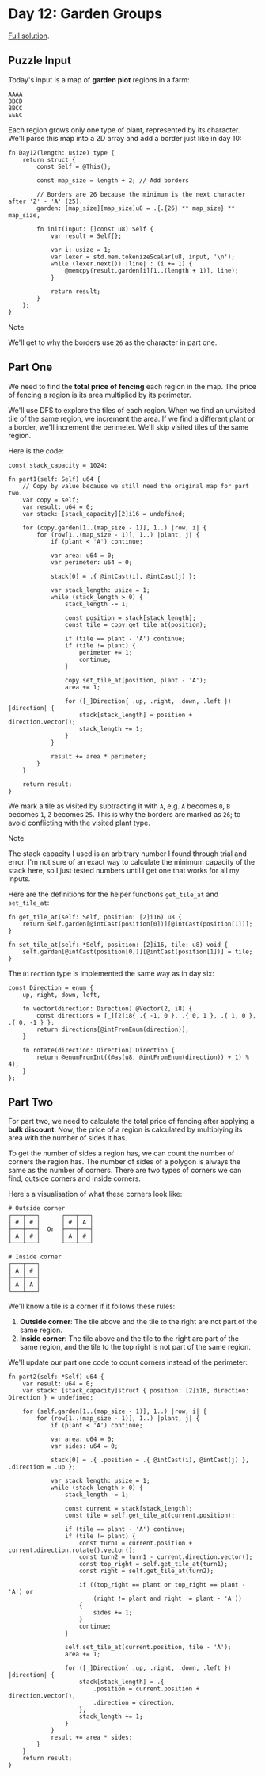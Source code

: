 # Day 12: Garden Groups

[Full solution](../src/days/day12.zig).

## Puzzle Input

Today's input is a map of **garden plot** regions in a farm:

```plaintext
AAAA
BBCD
BBCC
EEEC
```

Each region grows only one type of plant, represented by its character. We'll parse this map into a 2D array and add a border just like in day 10:

```zig
fn Day12(length: usize) type {
    return struct {
        const Self = @This();

        const map_size = length + 2; // Add borders

        // Borders are 26 because the minimum is the next character after 'Z' - 'A' (25).
        garden: [map_size][map_size]u8 = .{.{26} ** map_size} ** map_size,

        fn init(input: []const u8) Self {
            var result = Self{};

            var i: usize = 1;
            var lexer = std.mem.tokenizeScalar(u8, input, '\n');
            while (lexer.next()) |line| : (i += 1) {
                @memcpy(result.garden[i][1..(length + 1)], line);
            }

            return result;
        }
    };
}
```

> [!NOTE]
> We'll get to why the borders use `26` as the character in part one.

## Part One

We need to find the **total price of fencing** each region in the map. The price of fencing a region is its area multiplied by its perimeter.

We'll use DFS to explore the tiles of each region. When we find an unvisited tile of the same region, we increment the area. If we find a different plant or a border, we'll increment the perimeter. We'll skip visited tiles of the same region.

Here is the code:

```zig
const stack_capacity = 1024;

fn part1(self: Self) u64 {
    // Copy by value because we still need the original map for part two.
    var copy = self;
    var result: u64 = 0;
    var stack: [stack_capacity][2]i16 = undefined;

    for (copy.garden[1..(map_size - 1)], 1..) |row, i| {
        for (row[1..(map_size - 1)], 1..) |plant, j| {
            if (plant < 'A') continue;

            var area: u64 = 0;
            var perimeter: u64 = 0;

            stack[0] = .{ @intCast(i), @intCast(j) };

            var stack_length: usize = 1;
            while (stack_length > 0) {
                stack_length -= 1;

                const position = stack[stack_length];
                const tile = copy.get_tile_at(position);

                if (tile == plant - 'A') continue;
                if (tile != plant) {
                    perimeter += 1;
                    continue;
                }

                copy.set_tile_at(position, plant - 'A');
                area += 1;

                for ([_]Direction{ .up, .right, .down, .left }) |direction| {
                    stack[stack_length] = position + direction.vector();
                    stack_length += 1;
                }
            }

            result += area * perimeter;
        }
    }

    return result;
}
```

We mark a tile as visited by subtracting it with `A`, e.g. `A` becomes `0`, `B` becomes `1`, `Z` becomes `25`. This is why the borders are marked as `26`; to avoid conflicting with the visited plant type.

> [!NOTE]
> The stack capacity I used is an arbitrary number I found through trial and error. I'm not sure of an exact way to calculate the minimum capacity of the stack here, so I just tested numbers until I get one that works for all my inputs.

Here are the definitions for the helper functions `get_tile_at` and `set_tile_at`:

```zig
fn get_tile_at(self: Self, position: [2]i16) u8 {
    return self.garden[@intCast(position[0])][@intCast(position[1])];
}

fn set_tile_at(self: *Self, position: [2]i16, tile: u8) void {
    self.garden[@intCast(position[0])][@intCast(position[1])] = tile;
}
```

The `Direction` type is implemented the same way as in day six:

```zig
const Direction = enum {
    up, right, down, left,

    fn vector(direction: Direction) @Vector(2, i8) {
        const directions = [_][2]i8{ .{ -1, 0 }, .{ 0, 1 }, .{ 1, 0 }, .{ 0, -1 } };
        return directions[@intFromEnum(direction)];
    }

    fn rotate(direction: Direction) Direction {
        return @enumFromInt((@as(u8, @intFromEnum(direction)) + 1) % 4);
    }
};
```

## Part Two

For part two, we need to calculate the total price of fencing after applying a **bulk discount**. Now, the price of a region is calculated by multiplying its area with the number of sides it has.

To get the number of sides a region has, we can count the number of corners the region has. The number of sides of a polygon is always the same as the number of corners. There are two types of corners we can find, outside corners and inside corners.

Here's a visualisation of what these corners look like:

```plaintext
# Outside corner
┌───┬───┐      ┌───┬───┐
│ # │ # │      │ # │ A │
├───┼───┤  Or  ├───┼───┤
│ A │ # │      │ A │ # │
└───┴───┘      └───┴───┘

# Inside corner
┌───┬───┐
│ A │ # │
├───┼───┤
│ A │ A │
└───┴───┘
```

We'll know a tile is a corner if it follows these rules:

1. **Outside corner**: The tile above and the tile to the right are not part of the same region.
2. **Inside corner**: The tile above and the tile to the right are part of the same region, and the tile to the top right is not part of the same region.

We'll update our part one code to count corners instead of the perimeter:

```zig
fn part2(self: *Self) u64 {
    var result: u64 = 0;
    var stack: [stack_capacity]struct { position: [2]i16, direction: Direction } = undefined;

    for (self.garden[1..(map_size - 1)], 1..) |row, i| {
        for (row[1..(map_size - 1)], 1..) |plant, j| {
            if (plant < 'A') continue;

            var area: u64 = 0;
            var sides: u64 = 0;

            stack[0] = .{ .position = .{ @intCast(i), @intCast(j) }, .direction = .up };

            var stack_length: usize = 1;
            while (stack_length > 0) {
                stack_length -= 1;

                const current = stack[stack_length];
                const tile = self.get_tile_at(current.position);

                if (tile == plant - 'A') continue;
                if (tile != plant) {
                    const turn1 = current.position + current.direction.rotate().vector();
                    const turn2 = turn1 - current.direction.vector();
                    const top_right = self.get_tile_at(turn1);
                    const right = self.get_tile_at(turn2);

                    if ((top_right == plant or top_right == plant - 'A') or
                        (right != plant and right != plant - 'A'))
                    {
                        sides += 1;
                    }
                    continue;
                }

                self.set_tile_at(current.position, tile - 'A');
                area += 1;

                for ([_]Direction{ .up, .right, .down, .left }) |direction| {
                    stack[stack_length] = .{
                        .position = current.position + direction.vector(),
                        .direction = direction,
                    };
                    stack_length += 1;
                }
            }
            result += area * sides;
        }
    }
    return result;
}
```
